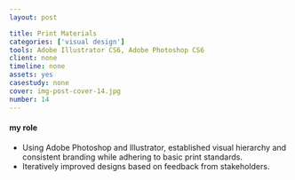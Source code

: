 ```yaml
---
layout: post

title: Print Materials
categories: ['visual design']
tools: Adobe Illustrator CS6, Adobe Photoshop CS6
client: none
timeline: none
assets: yes
casestudy: none
cover: img-post-cover-14.jpg
number: 14
---
```


<h4 class="heading heading--regular heading--emphasize post__heading--stacked">my role</h4>
<div class="marker-post-heading"></div>
<ul>
	<li>Using Adobe Photoshop and Illustrator, established visual hierarchy and consistent branding while adhering to basic print standards.</li>
	<li>Iteratively improved designs based on feedback from stakeholders.</li>
</ul>
